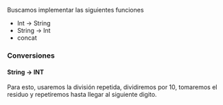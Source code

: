 Buscamos implementar las siguientes funciones

- Int -> String
- String -> Int
- concat

### Conversiones
#### String -> INT
Para esto, usaremos la división repetida, dividiremos por 10, tomaremos el residuo y repetiremos hasta llegar al siguiente digito.

